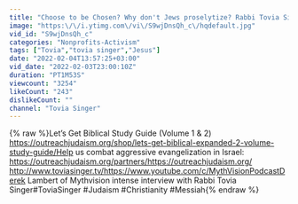 ```yaml
---
title: "Choose to be Chosen? Why don't Jews proselytize? Rabbi Tovia Singer explains"
image: "https:\/\/i.ytimg.com\/vi\/S9wjDnsQh_c\/hqdefault.jpg"
vid_id: "S9wjDnsQh_c"
categories: "Nonprofits-Activism"
tags: ["Tovia","tovia singer","Jesus"]
date: "2022-02-04T13:57:25+03:00"
vid_date: "2022-02-03T23:00:10Z"
duration: "PT1M53S"
viewcount: "3254"
likeCount: "243"
dislikeCount: ""
channel: "Tovia Singer"
---
```

{% raw %}Let’s Get Biblical Study Guide (Volume 1 &amp; 2) <a rel="nofollow" target="blank" href="https://outreachjudaism.org/shop/lets-get-biblical-expanded-2-volume-study-guide/Help">https://outreachjudaism.org/shop/lets-get-biblical-expanded-2-volume-study-guide/Help</a> us combat aggressive evangelization in Israel: <a rel="nofollow" target="blank" href="https://outreachjudaism.org/partners/https://outreachjudaism.org/">https://outreachjudaism.org/partners/https://outreachjudaism.org/</a> <a rel="nofollow" target="blank" href="http://www.toviasinger.tv/https://www.youtube.com/c/MythVisionPodcastDerek">http://www.toviasinger.tv/https://www.youtube.com/c/MythVisionPodcastDerek</a> Lambert of Mythvision intense interview with Rabbi Tovia Singer#ToviaSinger #Judaism #Christianity #Messiah{% endraw %}
